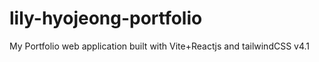 # lily-hyojeong-portfolio
My Portfolio web application built with Vite+Reactjs and tailwindCSS v4.1
